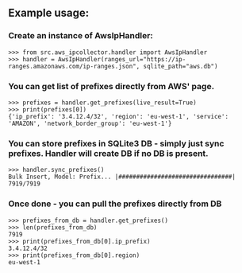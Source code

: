 ## Example usage:

### Create an instance of AwsIpHandler:
```
>>> from src.aws_ipcollector.handler import AwsIpHandler
>>> handler = AwsIpHandler(ranges_url="https://ip-ranges.amazonaws.com/ip-ranges.json", sqlite_path="aws.db")
```
### You can get list of prefixes directly from AWS' page.
```
>>> prefixes = handler.get_prefixes(live_result=True)
>>> print(prefixes[0])
{'ip_prefix': '3.4.12.4/32', 'region': 'eu-west-1', 'service': 'AMAZON', 'network_border_group': 'eu-west-1'}
```

### You can store prefixes in SQLite3 DB - simply just sync prefixes. Handler will create DB if no DB is present.
```
>>> handler.sync_prefixes()
Bulk Insert, Model: Prefix... |################################| 7919/7919
```

### Once done - you can pull the prefixes directly from DB
```
>>> prefixes_from_db = handler.get_prefixes()
>>> len(prefixes_from_db)
7919
>>> print(prefixes_from_db[0].ip_prefix)
3.4.12.4/32
>>> print(prefixes_from_db[0].region)
eu-west-1
```

